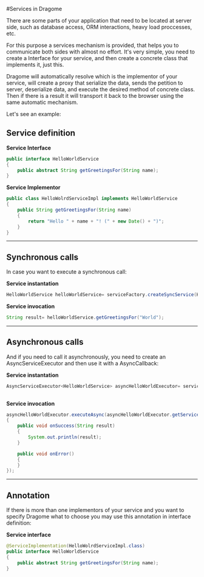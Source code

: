#Services in Dragome

There are some parts of your application that need to be located at server side, such as database access, ORM interactions, heavy load proccesses, etc. 

For this purpose a services mechanism is provided, that helps you to communicate both sides with almost no effort. 
It's very simple, you need to create a Interface for your service, and then create a concrete class that implements it, just this.

Dragome will automatically resolve which is the implementor of your service, will create a proxy that serialize the data, sends the petition to server, deserialize data, and execute the desired method of concrete class. Then if there is a result it will transport it back to the browser using the same automatic mechanism.

Let's see an example:

## Service definition
**Service Interface**
``` Java
public interface HelloWorldService
{
	public abstract String getGreetingsFor(String name);
}
```

**Service Implementor**
``` Java
public class HelloWolrdServiceImpl implements HelloWorldService
{
	public String getGreetingsFor(String name)
	{
		return "Hello " + name + "! (" + new Date() + ")";
	}
}
```

---
## Synchronous calls
In case you want to execute a synchronous call:

**Service instantation**
``` Java
HelloWorldService helloWorldService= serviceFactory.createSyncService(HelloWorldService.class);
```

**Service invocation**
``` Java
String result= helloWorldService.getGreetingsFor("World");
```

---
## Asynchronous calls
And if you need to call it asynchronously, you need to create an AsyncServiceExecutor and then use it with a AsyncCallback:

**Service instantation**
``` Java
AsyncServiceExecutor<HelloWorldService> asyncHelloWorldExecutor= serviceFactory.createAsyncService(HelloWorldService.class);
	
```

**Service invocation**
``` Java
asyncHelloWorldExecutor.executeAsync(asyncHelloWorldExecutor.getService().getGreetingsFor("Fernando"), new AsyncCallback<String>()
{
	public void onSuccess(String result)
	{
		System.out.println(result);
	}

	public void onError()
	{
	}
});	
```

---
## Annotation
If there is more than one implementors of your service and you want to specify Dragome what to choose you may use this annotation in interface definition:

**Service interface**
``` Java
@ServiceImplementation(HelloWolrdServiceImpl.class)
public interface HelloWorldService
{
	public abstract String getGreetingsFor(String name);
}
	
```




